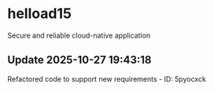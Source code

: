 # helload15
Secure and reliable cloud-native application

## Update 2025-10-27 19:43:18
Refactored code to support new requirements - ID: 5pyocxck

